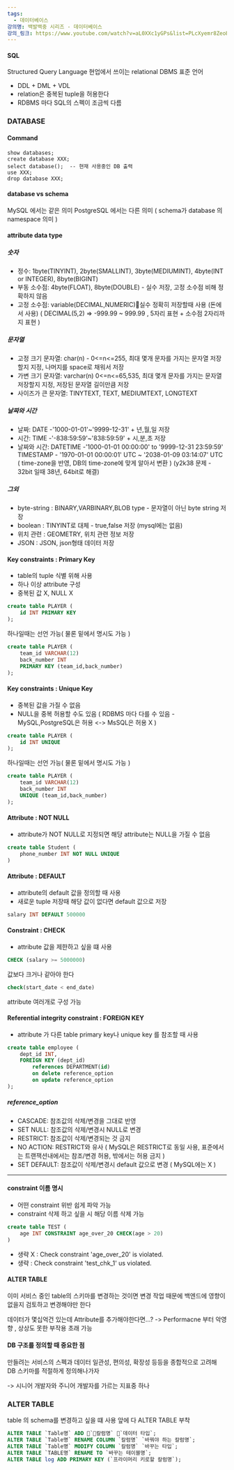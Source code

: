 ```yaml
---
tags:
  - 데이터베이스
강의명: 백발백중 시리즈 - 데이터베이스
강의_링크: https://www.youtube.com/watch?v=aL0XXc1yGPs&list=PLcXyemr8ZeoREWGhhZi5FZs6cvymjIBVe
---
```

#### SQL

Structured Query Language
현업에서 쓰이는 relational DBMS 표준 언어
- DDL + DML + VDL
- relation은 중복된 tuple을 허용한다
- RDBMS 마다 SQL의 스펙이 조금씩 다름

### DATABASE

#### Command

```
show databases;
create database XXX;
select database();  -- 현재 사용중인 DB 출력
use XXX;
drop database XXX;
```

#### database vs schema

MySQL 에서는 같은 의미
PostgreSQL 에서는 다른 의미 ( schema가 database 의 namespace 의미 )
#### attribute data type
##### 숫자
- 정수: 1byte(TINYINT), 2byte(SMALLINT), 3byte(MEDIUMINT), 4byte(INT or INTEGER), 8byte(BIGINT)
- 부동 소수점: 4byte(FLOAT), 8byte(DOUBLE) - 실수 저장, 고정 소수점 비해 정확하지 않음
- 고정 소수점: variable(DECIMAL,NUMERIC)실수 정확히 저장할때 사용 (돈에서 사용)
( DECIMAL(5,2) => -999.99 ~ 999.99 , 5자리 표현 + 소수점 2자리까지 표현 )
##### 문자열
- 고정 크기 문자열: char(n) - 0<=n<=255, 최대 몇개 문자를 가지는 문자열 저장할지 지정, 나머지를 space로 채워서 저장
- 가변 크기 문자열: varchar(n) 0<=n<=65,535, 최대 몇개 문자를 가지는 문자열 저장할지 지정, 저장된 문자열 길이만큼 저장
- 사이즈가 큰 문자열: TINYTEXT, TEXT, MEDIUMTEXT, LONGTEXT 
##### 날짜와 시간
- 날짜: DATE -'1000-01-01'~'9999-12-31' + 년,월,일 저장
- 시간: TIME -'-838:59:59'~'838:59:59' + 시,분,초 저장
- 날짜와 시간: DATETIME -'1000-01-01 00:00:00' to '9999-12-31 23:59:59' 
			TIMESTAMP - '1970-01-01 00:00:01' UTC ~ '2038-01-09 03:14:07' UTC
			( time-zone을 반영, DB의 time-zone에 맞게 알아서 변환 )
			(y2k38 문제 - 32bit 일때 38년, 64bit로 해결) 
##### 그외
- byte-string : BINARY,VARBINARY,BLOB type - 문자열이 아닌 byte string 저장
- boolean : TINYINT로 대체 - true,false 저장 (mysql에는 없음)
- 위치 관련 : GEOMETRY, 위치 관련 정보 저장
- JSON : JSON, json형태 데이터 저장
#### Key constraints : Primary Key

 - table의 tuple 식별 위해 사용
 - 하나 이상 attribute 구성
 - 중복된 값 X, NULL X
```sql
create table PLAYER (
	id INT PRIMARY KEY
);
```
하나일때는 선언 가능( 물론 밑에서 명시도 가능 )
```sql
create table PLAYER (
	team_id VARCHAR(12)
	back_number INT
	PRIMARY KEY (team_id,back_number)
);
```
#### Key constraints : Unique Key

- 중복된 값을 가질 수 없음
- NULL을 중복 허용할 수도 있음 ( RDBMS 마다 다를 수 있음 - MySQL,PostgreSQL은 허용 <-> MsSQL은 허용 X  )
```sql
create table PLAYER (
	id INT UNIQUE
);
```
하나일때는 선언 가능( 물론 밑에서 명시도 가능 )
```sql
create table PLAYER (
	team_id VARCHAR(12)
	back_number INT
	UNIQUE (team_id,back_number)
);
```
#### Attribute : NOT NULL

- attribute가 NOT NULL로 지정되면 해당 attribute는 NULL을 가질 수 없음
```sql
create table Student (
	phone_number INT NOT NULL UNIQUE
)
```
#### Attribute : DEFAULT

- attribute의 default 값을 정의할 때 사용
- 새로운 tuple 저장때 해당 값이 없다면 default 값으로 저장 
```sql
salary INT DEFAULT 500000
```
#### Constraint : CHECK

- attribute 값을 제한하고 싶을 떄 사용
```sql
CHECK (salary >= 5000000)
```
값보다 크거나 같아야 한다
```sql
check(start_date < end_date)
```
attribute 여러개로 구성 가능
#### Referential integrity constraint : FOREIGN KEY

- attribute 가 다른 table primary key나 unique key 를 참조할 때 사용
```sql
create table employee (
	dept_id INT,
	FOREIGN KEY (dept_id)
		references DEPARTMENT(id)
		on delete reference_option
		on update reference_option
);
```
##### reference_option
- CASCADE: 참조값의 삭제/변경을 그대로 반영
- SET NULL: 참조값의 삭제/변경시 NULL로 변경
- RESTRICT: 참조값이 삭제/변경되는 것 금지
- NO ACTION: RESTRICT와 유사 ( MySQL은 RESTRICT로 동일 사용, 표준에서는 트랜잭션내에서는 참조/변경 허용, 밖에서는 허용 금지 )
- SET DEFAULT: 참조값이 삭제/변경시 default 값으로 변경 ( MySQL에는 X )

---
#### constraint 이름 명시

- 어떤 constraint 위반 쉽게 파악 가능
- constraint 삭제 하고 싶을 시 해당 이름 삭제 가능

```sql
create table TEST (
	age INT CONSTRAINT age_over_20 CHECK(age > 20)
)
```

- 생략 X : Check constraint 'age_over_20' is violated.
- 생략 : Check constraint 'test_chk_1' us violated.
#### ALTER TABLE

이미 서비스 중인 table의 스키마를 변경하는 것이면
변경 작업 때문에 백엔드에 영향이 없을지 검토하고 변경해야만 한다

데이터가 몇십억건 있는데 Attribute를 추가해야한다면...?
-> Performacne 부터 악영향 , 상상도 못한 부작용 초래 가능
#### DB 구조를 정의할 때 중요한 점

만들려는 서비스의 스펙과 데이터 일관성, 편의성, 확장성 등등을 종합적으로 고려해
DB 스키마를 적절하게 정의해나가자

-> 시니어 개발자와 주니어 개발자를 가르는 지표중 하나

### ALTER TABLE

table 의 schema를 변경하고 싶을 떄 사용
앞에 다 ALTER TABLE 부착
```sql
ALTER TABLE `Table명` ADD `칼럼명` `데이터 타입`;
ALTER TABLE `Table명` RENAME COLUMN `칼럼명` `바꿔야 하는 칼럼명`;
ALTER TABLE `Table명` MODIFY COLUMN `칼럼명` `바꾸는 타입`;
ALTER TABLE `TABLE명` RENAME TO `바꾸는 테이블명`;
ALTER TABLE log ADD PRIMARY KEY (`프라이머리 키로할 칼럼명`);
```
